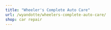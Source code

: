 ```yaml
---
title: "Wheeler's Complete Auto Care"
url: /wyandotte/wheelers-complete-auto-care/
shop: car repair
---
```

